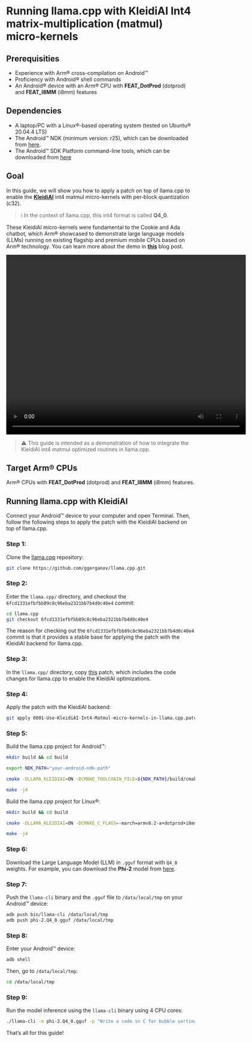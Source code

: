 <!--
    MIT License

    Copyright (c) 2024 Arm Limited

    Permission is hereby granted, free of charge, to any person obtaining a copy
    of this software and associated documentation files (the "Software"), to deal
    in the Software without restriction, including without limitation the rights
    to use, copy, modify, merge, publish, distribute, sublicense, and/or sell
    copies of the Software, and to permit persons to whom the Software is
    furnished to do so, subject to the following conditions:

    The above copyright notice and this permission notice shall be included in all
    copies or substantial portions of the Software.

    THE SOFTWARE IS PROVIDED "AS IS", WITHOUT WARRANTY OF ANY KIND, EXPRESS OR
    IMPLIED, INCLUDING BUT NOT LIMITED TO THE WARRANTIES OF MERCHANTABILITY,
    FITNESS FOR A PARTICULAR PURPOSE AND NONINFRINGEMENT. IN NO EVENT SHALL THE
    AUTHORS OR COPYRIGHT HOLDERS BE LIABLE FOR ANY CLAIM, DAMAGES OR OTHER
    LIABILITY, WHETHER IN AN ACTION OF CONTRACT, TORT OR OTHERWISE, ARISING FROM,
    OUT OF OR IN CONNECTION WITH THE SOFTWARE OR THE USE OR OTHER DEALINGS IN THE
    SOFTWARE.
-->

<h1><b>Running llama.cpp with KleidiAI Int4 matrix-multiplication (matmul) micro-kernels </b></h1>

## Prerequisities

- Experience with Arm® cross-compilation on Android™
- Proficiency with Android® shell commands
- An Android® device with an Arm® CPU with <strong>FEAT_DotProd</strong> (dotprod) and <strong>FEAT_I8MM</strong> (i8mm) features

## Dependencies
- A laptop/PC with a Linux®-based operating system (tested on Ubuntu® 20.04.4 LTS)
- The Android™ NDK (minimum version: r25), which can be downloaded from [here](https://developer.android.com/ndk/downloads).
- The Android™ SDK Platform command-line tools, which can be downloaded from [here](https://developer.android.com/tools/releases/platform-tools)

## Goal

In this guide, we will show you how to apply a patch on top of llama.cpp to enable the <strong>[KleidiAI](https://gitlab.arm.com/kleidi/kleidiai)</strong> int4 matmul micro-kernels with per-block quantization (c32).

> ℹ️ In the context of llama.cpp, this int4 format is called <strong>Q4_0</strong>.

These KleidiAI micro-kernels were fundamental to the Cookie and Ada chatbot, which Arm® showcased to demonstrate large language models (LLMs) running on existing flagship and premium mobile CPUs based on Arm® technology. You can learn more about the demo in <strong>[this](https://community.arm.com/arm-community-blogs/b/ai-and-ml-blog/posts/generative-ai-on-mobile-on-arm-cpu)</strong> blog post.

<p align="center">
<video autoplay src="https://community.arm.com/cfs-file/__key/telligent-evolution-videotranscoding-securefilestorage/communityserver-blogs-components-weblogfiles-00-00-00-38-23/phi_2D00_3-demo.mp4.mp4" width="640" height="480" controls></video>
</p>

> ⚠️ This guide is intended as a demonstration of how to integrate the KleidiAI int4 matmul optimized routines in llama.cpp.

## Target Arm® CPUs

Arm® CPUs with <strong>FEAT_DotProd</strong> (dotprod) and <strong>FEAT_I8MM</strong> (i8mm) features.

## Running llama.cpp with KleidiAI

Connect your Android™ device to your computer and open Terminal. Then, follow the following steps to apply the patch with the KleidiAI backend on top of llama.cpp.

### Step 1:

Clone the [llama.cpp](https://github.com/ggerganov/llama.cpp) repository:

```bash
git clone https://github.com/ggerganov/llama.cpp.git
```
### Step 2:

Enter the `llama.cpp/` directory, and checkout the `6fcd1331efbfbb89c8c96eba2321bb7b4d0c40e4` commit:

```bash
cd llama.cpp
git checkout 6fcd1331efbfbb89c8c96eba2321bb7b4d0c40e4
```

The reason for checking out the `6fcd1331efbfbb89c8c96eba2321bb7b4d0c40e4` commit is that it provides a stable base for applying the patch with the KleidiAI backend for llama.cpp.

### Step 3:

In the `llama.cpp/` directory, copy [this](0001-Use-KleidiAI-Int4-Matmul-micro-kernels-in-llama.cpp.patch) patch, which includes the code changes for llama.cpp to enable the KleidiAI optimizations.


### Step 4:

Apply the patch with the KleidiAI backend:

```bash
git apply 0001-Use-KleidiAI-Int4-Matmul-micro-kernels-in-llama.cpp.patch
```

### Step 5:

Build the llama.cpp project for Android™:

```bash
mkdir build && cd build

export NDK_PATH="your-android-ndk-path"

cmake -DLLAMA_KLEIDIAI=ON -DCMAKE_TOOLCHAIN_FILE=${NDK_PATH}/build/cmake/android.toolchain.cmake -DANDROID_ABI=arm64-v8a -DANDROID_PLATFORM=android-23 -DCMAKE_C_FLAGS=-march=armv8.2a+i8mm+dotprod -DCMAKE_CXX_FLAGS=-march=armv8.2a+i8mm+dotprod ..

make -j4
```
Build the llama.cpp project for Linux®:

```bash
mkdir build && cd build

cmake -DLLAMA_KLEIDIAI=ON -DCMAKE_C_FLAGS=-march=armv8.2-a+dotprod+i8mm -DCMAKE_CXX_FLAGS=-march=armv8.2-a+dotprod+i8mm ..

make -j4
```

### Step 6:

Download the Large Language Model (LLM) in `.gguf` format with `Q4_0` weights. For example, you can download the <strong>Phi-2</strong> model from [here](https://huggingface.co/TheBloke/phi-2-GGUF/blob/main/phi-2.Q4_0.gguf).


### Step 7:

Push the `llama-cli` binary and the `.gguf` file to `/data/local/tmp` on your Android™ device:

```bash
adb push bin/llama-cli /data/local/tmp
adb push phi-2.Q4_0.gguf /data/local/tmp
```

### Step 8:

Enter your Android™ device:

```bash
adb shell
```
Then, go to `/data/local/tmp`:

```bash
cd /data/local/tmp
```

### Step 9:

Run the model inference using the `llama-cli` binary using 4 CPU cores:

```bash
./llama-cli -m phi-2.Q4_0.gguf -p "Write a code in C for bubble sorting" -n 32 -t 4
```

That’s all for this guide!
